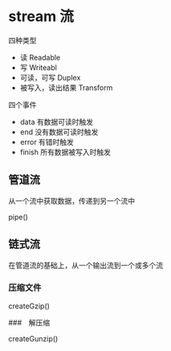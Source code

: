 # stream 流

四种类型
+ 读 Readable
+ 写 Writeabl
+ 可读，可写 Duplex
+ 被写入，读出结果 Transform

四个事件
+ data 有数据可读时触发
+ end 没有数据可读时触发
+ error 有错时触发
+ finish 所有数据被写入时触发

## 管道流
从一个流中获取数据，传递到另一个流中

pipe()

## 链式流
在管道流的基础上，从一个输出流到一个或多个流

### 压缩文件

createGzip()

###　解压缩

createGunzip()